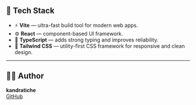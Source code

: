 ## 🧰 Tech Stack

- ⚡ **Vite** — ultra-fast build tool for modern web apps.  
- ⚙️ **React** — component-based UI framework.  
- 🧩 **TypeScript** — adds strong typing and improves reliability.  
- 🎨 **Tailwind CSS** — utility-first CSS framework for responsive and clean design.  

---

## 🧑‍💻 Author  
**kandratiche**  
[GitHub](https://github.com/kandratiche)